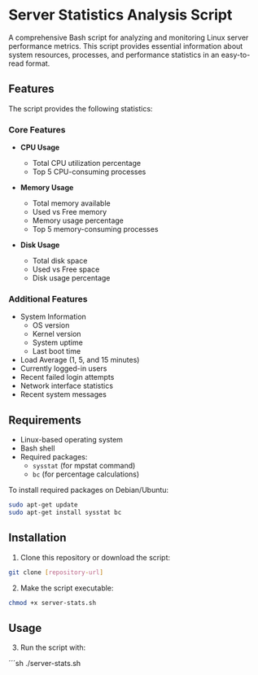 # Server Statistics Analysis Script

A comprehensive Bash script for analyzing and monitoring Linux server performance metrics. This script provides essential information about system resources, processes, and performance statistics in an easy-to-read format.

## Features

The script provides the following statistics:

### Core Features
- **CPU Usage**
  - Total CPU utilization percentage
  - Top 5 CPU-consuming processes

- **Memory Usage**
  - Total memory available
  - Used vs Free memory
  - Memory usage percentage
  - Top 5 memory-consuming processes

- **Disk Usage**
  - Total disk space
  - Used vs Free space
  - Disk usage percentage

### Additional Features
- System Information
  - OS version
  - Kernel version
  - System uptime
  - Last boot time
- Load Average (1, 5, and 15 minutes)
- Currently logged-in users
- Recent failed login attempts
- Network interface statistics
- Recent system messages

## Requirements

- Linux-based operating system
- Bash shell
- Required packages:
  - `sysstat` (for mpstat command)
  - `bc` (for percentage calculations)

To install required packages on Debian/Ubuntu:

```sh
sudo apt-get update
sudo apt-get install sysstat bc
```


## Installation

1. Clone this repository or download the script:

```sh
git clone [repository-url]
```

2. Make the script executable:

```sh
chmod +x server-stats.sh
```


## Usage

3. Run the script with:

´´´sh
./server-stats.sh
```



